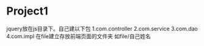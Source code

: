 # Project1
jquery放在js目录下。自己建以下包 1.com.controller 2.com.service 3.com.dao 4.com.impl 在file建立存放前端页面的文件夹 如file/自己姓名 
